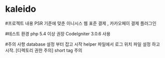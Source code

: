 # kaleido

#프로젝트 내용
PSR 기준에 맞춘 이니시스 웹 표준 결제 , 카카오페이 결제 플러그인


#테스트 환경 
php 5.4 이상 권장
CodeIgniter 3.0.6 사용

#주의 사항
database 설정 부터 잡고 시작
helper 파일에서 로그 위치 파일 설정 하고 시작. [디렉토리 권한 주의]
short tag 주의
